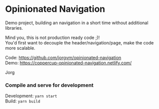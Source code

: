 # Opinionated Navigation

Demo project, building an navigation in a short time without additional libraries.

Mind you, this is not production ready code ;)!  
You'd first want to decouple the header/navigation/page, make the code more scalable.

Code: https://github.com/jorgvm/opinionated-navigation  
Demo: https://coppercup-opinionated-navigation.netlify.com/

Jorg

### Compile and serve for development

Development: `yarn start`  
Build: `yarn build`
